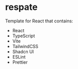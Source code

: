 # respate

Template for React that contains:

- React
- TypeScript
- Vite
- TailwindCSS
- Shadcn UI
- ESLint
- Prettier